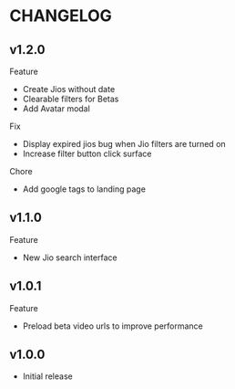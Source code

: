 # CHANGELOG

## v1.2.0

Feature
- Create Jios without date
- Clearable filters for Betas
- Add Avatar modal

Fix
- Display expired jios bug when Jio filters are turned on
- Increase filter button click surface

Chore
- Add google tags to landing page

## v1.1.0

Feature

- New Jio search interface

## v1.0.1

Feature

- Preload beta video urls to improve performance

## v1.0.0

- Initial release
